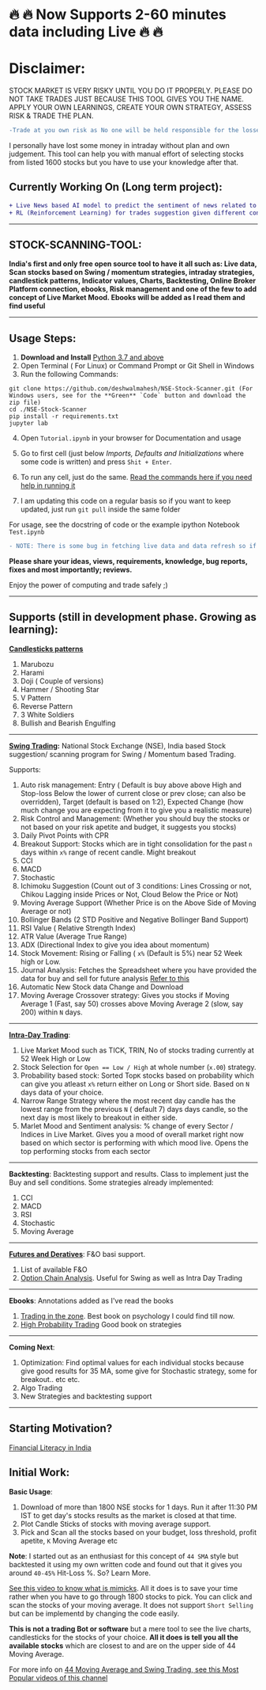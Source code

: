 # 🔥 🔥  Now Supports 2-60 minutes data including Live  🔥 🔥

# Disclaimer:
STOCK MARKET IS VERY RISKY UNTIL YOU DO IT PROPERLY. PLEASE DO NOT TAKE TRADES JUST BECAUSE THIS TOOL GIVES YOU THE NAME. APPLY YOUR OWN LEARNINGS, CREATE YOUR OWN STRATEGY, ASSESS RISK & TRADE THE PLAN.

```diff
-Trade at you own risk as No one will be held responsible for the losses incurred exept the trader.
```

I personally have lost some money in intraday without plan and own judgement. This tool can help you with manual effort of selecting stocks from listed 1600 stocks but you have to use your knowledge after that.

## Currently Working On (Long term project): 
```diff
+ Live News based AI model to predict the sentiment of news related to stock. Predict probability whether a stock will go up or down based on the sentiment of the news.
+ RL (Reinforcement Learning) for trades suggestion given different conditions.
```
_______________________________________________________________
## STOCK-SCANNING-TOOL:

**India's first and only free open source tool to have it all such as: Live data, Scan stocks based on Swing / momentum strategies, intraday strategies, candlestick patterns, Indicator values, Charts, Backtesting, Online Broker Platform connection, ebooks, Risk management and one of the few to add concept of Live Market Mood. 
Ebooks will be added as I read them and find useful**

_______________________________________________________________
## Usage Steps: 

1. **Download and Install** [Python 3.7 and above](https://www.python.org/downloads/)
2.  Open Terminal ( For Linux) or Command Prompt or Git Shell in Windows
3. Run the following Commands:
```
git clone https://github.com/deshwalmahesh/NSE-Stock-Scanner.git (For Windows users, see for the **Green** `Code` button and download the zip file)
cd ./NSE-Stock-Scanner
pip install -r requirements.txt
jupyter lab
```
4. Open `Tutorial.ipynb` in your browser for Documentation and usage
5. Go to first cell (just below *Imports, Defaults and Initializations* where some code is written) and press `Shit + Enter`.
6. To run any cell, just do the same. [Read the commands here if you need help in running it](https://www.tutorialspoint.com/jupyter/jupyter_notebook_editing.htm)

7. I am updating this code on a regular basis so if you want to keep updated, just run `git pull` inside the same folder

For usage, see the docstring of code or the example ipython Notebook `Test.ipynb`

```diff
- NOTE: There is some bug in fetching live data and data refresh so if you are not ubale to get some data, or get an error; restart kernal and run cells again
```


**Please share your ideas, views, requirements, knowledge, bug reports, fixes and most importantly; reviews.**

Enjoy the power of computing and trade safely ;)

_______________________________________________________________________________
## Supports (still in development phase. Growing as learning):
**[Candlesticks patterns](https://www.google.com/search?q=candlestick+patterns&tbm=isch&source=iu&ictx=1&fir=9Lm-Dk5oFkUTmM%252C6hxFMBJvKNiUmM%252C%252Fm%252F0cmdn32&vet=1&usg=AI4_-kSzAUZ8FhvyUPSuBBIE3AeEuZXkiQ&sa=X&ved=2ahUKEwjSwYDFmJXzAhWYXSsKHSGMBKgQ_B16BAhDEAE#imgrc=9Lm-Dk5oFkUTmM)**

1. Marubozu
2. Harami
3. Doji ( Couple of versions)
4. Hammer / Shooting Star
5. V Pattern
6. Reverse Pattern
7. 3 White Soldiers
8. Bullish and Bearish Engulfing

________________________________________________________________________________
**[Swing Trading](https://www.businessinsider.in/finance/news/what-to-know-about-swing-trading-and-how-to-minimize-risks-of-this-speculative-trading-strategy/articleshow/84778123.cms#:~:text=Swing%20trading%20is%20a%20speculative,while%20the%20market%20is%20closed.):** National Stock Exchange (NSE), India based Stock suggestion/ scanning program for Swing / Momentum based Trading. 

Supports:
1. Auto risk management: Entry ( Default is buy above above High and Stop-loss Below the lower of current close or prev close; can also be overridden), Target (default is based on 1:2), Expected Change (how much change you are expecting from it to give you a realistic measure)
2. Risk Control and Management: (Whether you should buy the stocks or not based on your risk apetite and budget, it suggests you stocks)
3. Daily Pivot Points with CPR
4. Breakout Support: Stocks which are in tight consolidation for the past `n` days within `x%` range of recent candle. Might breakout
5. CCI
6. MACD
7. Stochastic
8. Ichimoku Suggestion (Count out of 3 conditions: Lines Crossing or not, Chikou Lagging inside Prices or Not, Cloud Below the Price or Not)
9. Moving Average Support (Whether Price is on the Above Side of Moving Average or not)
10. Bollinger Bands (2 STD Positive and Negative Bollinger Band Support)
11. RSI Value ( Relative Strength Index)
12. ATR Value (Average True Range)
13. ADX (Directional Index to give you idea about momentum)
14. Stock Movement: Rising or Falling ( `x%` (Default is 5%) near 52 Week high or Low. 
15. Journal Analysis: Fetches the Spreadsheet where you have provided the data for buy and sell for future analysis [Refer to this](https://drive.google.com/file/d/1JipUU6Im1YVKSdufw4VHitwS010nFigL/view)
16. Automatic New Stock data Change and Download
17. Moving Average Crossover strategy: Gives you stocks if Moving Average 1 (Fast, say 50) crosses above Moving Average 2 (slow, say 200) within `N` days.

_______________________________________________________________________________________________________________________________
**[Intra-Day Trading](https://groww.in/p/intraday-trading/#:~:text=Intraday%20trading%20is%20the%20process,earn%20profits%20from%20stock%20trading.)**:
1. Live Market Mood such as TICK, TRIN, No of stocks trading currently at 52 Week High or Low
2. Stock Selection for `Open == Low / High` at whole number (`x.00`) strategy.
3. Probability based stock: Sorted Top`K` stocks based on probability which can give you atleast `x%` return either on Long or Short side. Based on `N` days data of your choice.
4. Narrow Range Strategy where the most recent day candle has the lowest range from the previous `N` ( default 7) days days candle, so the next day is most likely to breakout in either side.
5. Marlet Mood and Sentiment analysis: % change of every Sector / Indices in Live Market. Gives you a mood of overall market right now based on which sector is performing with which mood live. Opens the top performing stocks from each sector 

_____________________________________________________________________________
**Backtesting**: Backtesting support and results.
Class to implement just the Buy and sell conditions. Some strategies already implemented:
1. CCI
2. MACD
3. RSI
4. Stochastic
5. Moving Average
_____________________________________________________________________________
**[Futures and Deratives](https://www.investopedia.com/terms/f/futures.asp)**: F&O basi support.
1. List of available F&O
2. [Option Chain Analysis](https://www.quora.com/How-do-I-read-analyse-the-option-chain-of-a-stock-to-intraday-trade-with-clarity-NSE). Useful for Swing as well as Intra Day Trading

_________________________________________________________________________
**Ebooks**: Annotations added as I've read the books
1. [Trading in the zone](https://g.co/kgs/BSuHyC). Best book on psychology I could find till now. 
2. [High Probability Trading](https://www.amazon.in/High-Probability-Trading-Marcel-Link/dp/0071381562) Good book on strategies

_________________________________________________________________________
**Coming Next**:
1. Optimization: Find optimal values for each individual stocks because give good results for 35 MA, some give for Stochastic strategy, some for breakout.. etc etc.
2. Algo Trading
3. New Strategies and backtesting support

______________________________________________________________________________
## Starting Motivation?
[Financial Literacy in India](https://www.financialexpress.com/market/only-27-indians-are-financially-literate-sebis-garg/2134842/)


## Initial Work:
**Basic Usage**: 
1. Download of more than 1800 NSE stocks for 1 days. Run it after 11:30 PM IST to get day's stocks results as the market is closed at that time.
2. Plot Candle Sticks of stocks with moving average support.
3. Pick and Scan all the stocks based on your budget, loss threshold, profit apetite, `K` Moving Average etc


**Note**: I started out as an enthusiast for this concept of `44 SMA` style but backtested it using my own written code and found out that it gives you around `40-45%` Hit-Loss %. So? Learn More.

[See this video to know what is mimicks](https://youtu.be/dFibByGQWak?t=3747). All it does is to save your time rather when you have to go through 1800 stocks to pick. You can click and scan the stocks of your moving average. It does not support `Short Selling` but can be implementd by changing the code easily.


**This is not a trading Bot or software** but a mere tool to see the live charts, candlesticks for the stocks of your choice. **All it does is tell you all the available stocks** which are closest to and are on the upper side of 44 Moving Average. 

For more info on [44 Moving Average and Swing Trading, see this Most Popular videos of this channel](https://www.youtube.com/c/SIDDHARTHBHANUSHALI/videos?view=0&sort=p&shelf_id=0)
